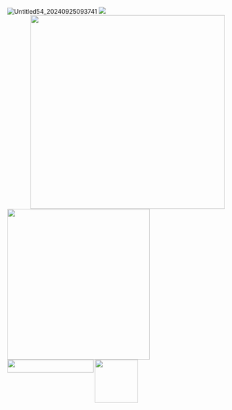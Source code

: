 ![Untitled54_20240925093741](https://github.com/user-attachments/assets/58de0f36-2dbc-4710-8d6f-cf00232e42a7)
[<img src="https://i.imgur.com/5uGebMw.png">](https://taurtls.straw.page)
<img align="right" width="450" height="450" src="https://i.imgur.com/UAzG2Jq.png">
<img align="left" width="330" height="350" src="https://i.imgur.com/qQnu5Uo.png">
<img align="left" width="200" height="30" src="https://i.imgur.com/9q7vLY1.gif">
<img align="left" width="100" height="100" src="https://i.imgur.com/zhICu0I.gif">
